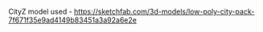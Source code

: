 CityZ
model used - https://sketchfab.com/3d-models/low-poly-city-pack-7f671f35e9ad4149b83451a3a92a6e2e
